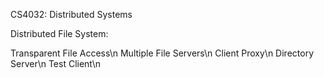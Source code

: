 CS4032: Distributed Systems

Distributed File System:

Transparent File Access\n
Multiple File Servers\n
Client Proxy\n
Directory Server\n
Test Client\n
